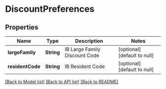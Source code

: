 # DiscountPreferences
## Properties

| Name | Type | Description | Notes |
|------------ | ------------- | ------------- | -------------|
| **largeFamily** | **String** | IB Large Family Discount Code | [optional] [default to null] |
| **residentCode** | **String** | IB Resident Code | [optional] [default to null] |

[[Back to Model list]](../README.md#documentation-for-models) [[Back to API list]](../README.md#documentation-for-api-endpoints) [[Back to README]](../README.md)

